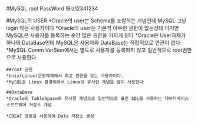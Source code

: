 #MySQL root PassWord
!Biz12341234

#MySQL의 USER
*Oracle의 user는 Schema를 포함하는 개념인데
MySQL 그냥 login 하는 사용자이다
*Oracle의 user는 기본적 아무런 권한이 없는상태 이지만
	MySQL은 사용자를 등록하는 순간 많은 권한을 가지게 된다
	*Oracle은 User자체가 하나의 DataBase인데
	MySQL은 사용자와 DataBase는 직접적으로 연관이 없다
	*MySQL Comm VerSion에서는 별도로 사용자를 등록하지 않고 일반적으로 root권한으로 사용한다


	##root 권한
	*Unix(Linux)운영체제에서 최고 권한을 갖는 사용자이다.
	*MySQL은 Linux 환경이여서 Linux와 유사한 개념을 많이 사용한다

	##DataBase
	*Oracle의 TableSpace와 유사한 개념으로 일반적으로 표준 SQL을 사용하는 데이터베이스 소프트웨어 저장소 개념 

	*CREAT 명령을 사용하여 Data 저장소 생성
	
